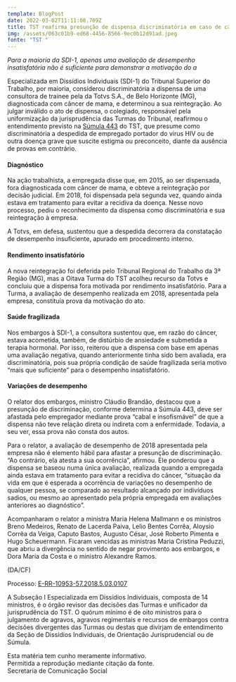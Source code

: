 ```yaml
---
template: BlogPost
date: 2022-03-02T11:11:08.709Z
title: TST reafirma presunção de dispensa discriminatória em caso de câncer
img: /assets/063c01b9-ed68-4456-8566-9ec0b12d91ad.jpeg
fonte: "TST "
---
```

*Para a maioria da SDI-1, apenas uma avaliação de desempenho insatisfatória não é suficiente para demonstrar a motivação do a*

Especializada em Dissídios Individuais (SDI-1) do Tribunal Superior do Trabalho, por maioria, considerou discriminatória a dispensa de uma consultora de trainee pela da Totvs S.A., de Belo Horizonte (MG), diagnosticada com câncer de mama, e determinou a sua reintegração. Ao julgar inválido o ato de dispensa, o colegiado, responsável pela uniformização da jurisprudência das Turmas do Tribunal, reafirmou o entendimento previsto na [Súmula 443](https://www3.tst.jus.br/jurisprudencia/Sumulas_com_indice/Sumulas_Ind_401_450.html) do TST, que presume como discriminatória a despedida de empregado portador do vírus HIV ou de outra doença grave que suscite estigma ou preconceito, diante da ausência de provas em contrário.

#### Diagnóstico

Na ação trabalhista, a empregada disse que, em 2015, ao ser dispensada, fora diagnosticada com câncer de mama, e obteve a reintegração por decisão judicial. Em 2018, foi dispensada pela segunda vez, quando ainda estava em tratamento para evitar a recidiva da doença. Nesse novo processo, pediu o reconhecimento da dispensa como discriminatória e sua reintegração à empresa.

A Totvs, em defesa, sustentou que a despedida decorrera da constatação de desempenho insuficiente, apurado em procedimento interno.

#### Rendimento insatisfatório

A nova reintegração foi deferida pelo Tribunal Regional do Trabalho da 3ª Região (MG), mas a Oitava Turma do TST acolheu recurso da Totvs e concluiu que a dispensa fora motivada por rendimento insatisfatório. Para a Turma, a avaliação de desempenho realizada em 2018, apresentada pela empresa, constituía prova da motivação do ato.

#### Saúde fragilizada

Nos embargos à SDI-1, a consultora sustentou que, em razão do câncer, estava acometida, também, de distúrbio de ansiedade e submetida a terapia hormonal. Por isso, reiterou que a dispensa com base em apenas uma avaliação negativa, quando anteriormente tinha sido bem avaliada, era discriminatória, pois sua própria condição de saúde fragilizada seria motivo “mais que suficiente” para o desempenho insatisfatório.

#### Variações de desempenho

O relator dos embargos, ministro Cláudio Brandão, destacou que a presunção de discriminação, conforme determina a Súmula 443, deve ser afastada pelo empregador mediante prova “cabal e insofismável” de que a dispensa não teve relação direta ou indireta com a enfermidade. Todavia, a seu ver, essa prova não consta dos autos.

Para o relator, a avaliação de desempenho de 2018 apresentada pela empresa não é elemento hábil para afastar a presunção de discriminação. “Ao contrário, ela atesta a sua ocorrência”, afirmou. Ele ponderou que a dispensa se baseou numa única avaliação, realizada quando a empregada ainda estava em tratamento para evitar a recidiva do câncer, “situação da vida em que é esperada a ocorrência de variações no desempenho de qualquer pessoa, se comparado ao resultado alcançado por indivíduos sadios, ou mesmo ao apresentado pela própria empregada em avaliações anteriores ao diagnóstico”.

Acompanharam o relator a ministra Maria Helena Mallmann e os ministros Breno Medeiros, Renato de Lacerda Paiva, Lelio Bentes Corrêa, Aloysio Corrêa da Veiga, Caputo Bastos, Augusto César, José Roberto Pimenta e Hugo Scheuermann. Ficaram vencidas as ministras Maria Cristina Peduzzi, que abriu a divergência no sentido de negar provimento aos embargos, e Dora Maria da Costa e o ministro Alexandre Ramos.

(DA/CF)

Processo: [E-RR-10953-57.2018.5.03.0107](https://consultaprocessual.tst.jus.br/consultaProcessual/consultaTstNumUnica.do?consulta=Consultar&conscsjt=&numeroTst=10953&digitoTst=57&anoTst=2018&orgaoTst=5&tribunalTst=03&varaTst=0107&submit=Consultar)

A Subseção I Especializada em Dissídios Individuais, composta de 14 ministros, é o órgão revisor das decisões das Turmas e unificador da jurisprudência do TST. O quórum mínimo é de oito ministros para o julgamento de agravos, agravos regimentais e recursos de embargos contra decisões divergentes das Turmas ou destas que divirjam de entendimento da Seção de Dissídios Individuais, de Orientação Jurisprudencial ou de Súmula.

Esta matéria tem cunho meramente informativo.\
Permitida a reprodução mediante citação da fonte.\
Secretaria de Comunicação Social